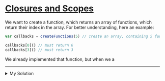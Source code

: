 # [Closures and Scopes](https://www.codewars.com/kata/526ec46d6f5e255e150002d1)

We want to create a function, which returns an array of functions, which return their index in the array. For better
understanding, here an example:

```js
var callbacks = createFunctions(5) // create an array, containing 5 functions

callbacks[0]() // must return 0
callbacks[3]() // must return 3
```

We already implemented that function, but when we a

---

<details><summary>My Solution</summary>

```js
function createFunctions(n) {
  var callbacks = []

  for (let i = 0; i < n; i++) {
    callbacks.push(function () {
      return i
    })
  }

  return callbacks
}
```

</details>

